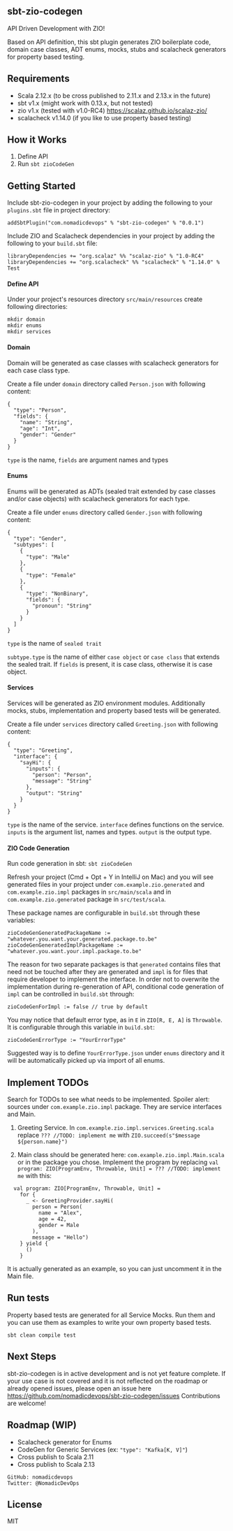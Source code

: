 ## sbt-zio-codegen
API Driven Development with ZIO!

Based on API definition, this sbt plugin generates ZIO boilerplate code, domain case classes, ADT enums, mocks, stubs and scalacheck generators for property based testing.    

## Requirements
- Scala 2.12.x (to be cross published to 2.11.x and 2.13.x in the future)
- sbt v1.x (might work with 0.13.x, but not tested)
- zio v1.x (tested with v1.0-RC4) https://scalaz.github.io/scalaz-zio/ 
- scalacheck v1.14.0 (if you like to use property based testing)

## How it Works
1) Define API
2) Run `sbt zioCodeGen`

## Getting Started
Include sbt-zio-codegen in your project by adding the following to your `plugins.sbt` file in project directory:

`addSbtPlugin("com.nomadicdevops" % "sbt-zio-codegen" % "0.0.1")`

Include ZIO and Scalacheck dependencies in your project by adding the following to your `build.sbt` file:

```$xslt
libraryDependencies += "org.scalaz" %% "scalaz-zio" % "1.0-RC4"
libraryDependencies += "org.scalacheck" %% "scalacheck" % "1.14.0" % Test
```
 
#### Define API
Under your project's resources directory `src/main/resources` create following directories:
```$xslt
mkdir domain
mkdir enums
mkdir services
```

#### Domain
Domain will be generated as case classes with scalacheck generators for each case class type.

Create a file under `domain` directory called `Person.json` with following content:
```$xslt
{
  "type": "Person",
  "fields": {
    "name": "String",
    "age": "Int",
    "gender": "Gender"
  }
}
``` 
`type` is the name, `fields` are argument names and types

#### Enums
Enums will be generated as ADTs (sealed trait extended by case classes and/or case objects) with scalacheck generators for each type.

Create a file under `enums` directory called `Gender.json` with following content:
```$xslt
{
  "type": "Gender",
  "subtypes": [
    {
      "type": "Male"
    },
    {
      "type": "Female"
    },
    {
      "type": "NonBinary",
      "fields": {
        "pronoun": "String"
      }
    }
  ]
}
```
`type` is the name of `sealed trait`

`subtype.type` is the name of either `case object` or `case class` that extends the sealed trait. If `fields` is present, it is case class, otherwise it is case object.

#### Services
Services will be generated as ZIO environment modules. Additionally mocks, stubs, implementation and property based tests will be generated.

Create a file under `services` directory called `Greeting.json` with following content:
```$xslt
{
  "type": "Greeting",
  "interface": {
    "sayHi": {
      "inputs": {
        "person": "Person",
        "message": "String"       
      },
      "output": "String"
    }
  }
}
```
`type` is the name of the service. `interface` defines functions on the service. `inputs` is the argument list, names and types. `output` is the output type.

#### ZIO Code Generation
Run code generation in sbt:
`sbt zioCodeGen`

Refresh your project (Cmd + Opt + Y in IntelliJ on Mac) and you will see generated files in your project under `com.example.zio.generated` and `com.example.zio.impl` packages in `src/main/scala` and in `com.example.zio.generated` package in `src/test/scala`.

These package names are configurable in `build.sbt` through these variables:
```$xslt
zioCodeGenGeneratedPackageName := "whatever.you.want.your.generated.package.to.be"
zioCodeGenGeneratedImplPackageName := "whatever.you.want.your.impl.package.to.be"
```
The reason for two separate packages is that `generated` contains files that need not be touched after they are generated and `impl` is for files that require developer to implement the interface. In order not to overwrite the implementation during re-generation of API, conditional code generation of `impl` can be controlled in `build.sbt` through:

```$xslt
zioCodeGenForImpl := false // true by default
```   

You may notice that default error type, as in `E` in `ZIO[R, E, A]` is `Throwable`. It is configurable through this variable in `build.sbt`:
```$xslt
zioCodeGenErrorType := "YourErrorType"
```
Suggested way is to define `YourErrorType.json` under `enums` directory and it will be automatically picked up via import of all enums.

## Implement TODOs
Search for TODOs to see what needs to be implemented. Spoiler alert: sources under `com.example.zio.impl` package. They are service interfaces and Main. 

1) Greeting Service. In `com.example.zio.impl.services.Greeting.scala` replace `??? //TODO: implement me` with `ZIO.succeed(s"$message ${person.name}")`

2) Main class should be generated here: `com.example.zio.impl.Main.scala` or in the package you chose.
Implement the program by replacing `val program: ZIO[ProgramEnv, Throwable, Unit] = ??? //TODO: implement me` with this:
```$xslt
  val program: ZIO[ProgramEnv, Throwable, Unit] =
    for {
      _ <- GreetingProvider.sayHi(
        person = Person(
          name = "Alex",
          age = 42,
          gender = Male
        ),
        message = "Hello")
    } yield {
      ()
    }
```
It is actually generated as an example, so you can just uncomment it in the Main file.

## Run tests
Property based tests are generated for all Service Mocks. Run them and you can use them as examples to write your own property based tests. 

```$xslt
sbt clean compile test
```


## Next Steps
sbt-zio-codegen is in active development and is not yet feature complete. If your use case is not covered and it is not reflected on the roadmap or already opened issues, please open an issue here https://github.com/nomadicdevops/sbt-zio-codegen/issues Contributions are welcome! 

## Roadmap (WIP)
- Scalacheck generator for Enums
- CodeGen for Generic Services (ex: `"type": "Kafka[K, V]"`)
- Cross publish to Scala 2.11
- Cross publish to Scala 2.13

```$xslt
GitHub: nomadicdevops 
Twitter: @NomadicDevOps
``` 

## License
MIT
